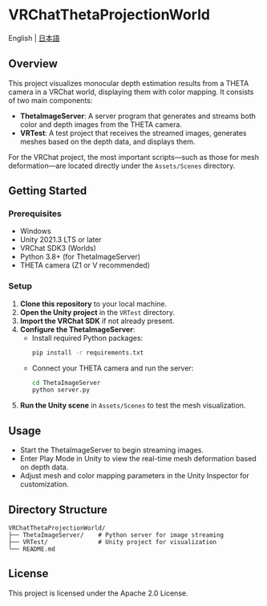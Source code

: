 # VRChatThetaProjectionWorld
English | [日本語](README-ja.md)

## Overview

This project visualizes monocular depth estimation results from a THETA camera in a VRChat world, displaying them with color mapping. It consists of two main components:

- **ThetaImageServer**: A server program that generates and streams both color and depth images from the THETA camera.
- **VRTest**: A test project that receives the streamed images, generates meshes based on the depth data, and displays them.

For the VRChat project, the most important scripts—such as those for mesh deformation—are located directly under the `Assets/Scenes` directory.

## Getting Started

### Prerequisites

- Windows
- Unity 2021.3 LTS or later
- VRChat SDK3 (Worlds)
- Python 3.8+ (for ThetaImageServer)
- THETA camera (Z1 or V recommended)

### Setup

1. **Clone this repository** to your local machine.
2. **Open the Unity project** in the `VRTest` directory.
3. **Import the VRChat SDK** if not already present.
4. **Configure the ThetaImageServer**:
    - Install required Python packages:  
      ```bash
      pip install -r requirements.txt
      ```
    - Connect your THETA camera and run the server:
      ```bash
      cd ThetaImageServer
      python server.py
      ```
5. **Run the Unity scene** in `Assets/Scenes` to test the mesh visualization.

## Usage

- Start the ThetaImageServer to begin streaming images.
- Enter Play Mode in Unity to view the real-time mesh deformation based on depth data.
- Adjust mesh and color mapping parameters in the Unity Inspector for customization.

## Directory Structure

```
VRChatThetaProjectionWorld/
├── ThetaImageServer/    # Python server for image streaming
├── VRTest/              # Unity project for visualization
└── README.md
```

## License

This project is licensed under the Apache 2.0 License.